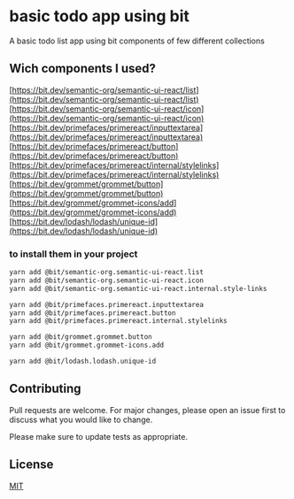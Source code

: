 # basic todo app using bit

A basic todo list app using bit components of few different collections

## Wich components I used?

[https://bit.dev/semantic-org/semantic-ui-react/list](https://bit.dev/semantic-org/semantic-ui-react/list)  
[https://bit.dev/semantic-org/semantic-ui-react/icon](https://bit.dev/semantic-org/semantic-ui-react/icon)  
[https://bit.dev/primefaces/primereact/inputtextarea](https://bit.dev/primefaces/primereact/inputtextarea) 
[https://bit.dev/primefaces/primereact/button](https://bit.dev/primefaces/primereact/button)  
[https://bit.dev/primefaces/primereact/internal/stylelinks](https://bit.dev/primefaces/primereact/internal/stylelinks)
[https://bit.dev/grommet/grommet/button](https://bit.dev/grommet/grommet/button)  
[https://bit.dev/grommet/grommet-icons/add](https://bit.dev/grommet/grommet-icons/add)  
[https://bit.dev/lodash/lodash/unique-id](https://bit.dev/lodash/lodash/unique-id)

### to install them in your project

```bash
yarn add @bit/semantic-org.semantic-ui-react.list
yarn add @bit/semantic-org.semantic-ui-react.icon  
yarn add @bit/semantic-org.semantic-ui-react.internal.style-links

yarn add @bit/primefaces.primereact.inputtextarea
yarn add @bit/primefaces.primereact.button
yarn add @bit/primefaces.primereact.internal.stylelinks

yarn add @bit/grommet.grommet.button
yarn add @bit/grommet.grommet-icons.add

yarn add @bit/lodash.lodash.unique-id
```

## Contributing
Pull requests are welcome. For major changes, please open an issue first to discuss what you would like to change.

Please make sure to update tests as appropriate.

## License
[MIT](https://choosealicense.com/licenses/mit/)
